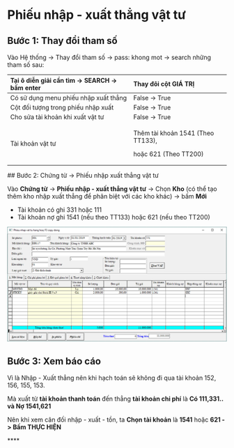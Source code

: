 # Phiếu nhập - xuất thẳng vật tư

## Bước 1: Thay đổi tham số

Vào Hệ thống -&gt; Thay đổi tham số -&gt; pass: khong mot -&gt; search những tham số sau:

<table>
  <thead>
    <tr>
      <th style="text-align:left">T&#x1EA1;i &#xF4; di&#x1EC5;n gi&#x1EA3;i c&#x1EA7;n t&#xEC;m -&gt; SEARCH
        -&gt; b&#x1EA5;m enter</th>
      <th style="text-align:left">Thay &#x111;&#xF4;i c&#x1ED9;t GI&#xC1; TR&#x1ECA;</th>
    </tr>
  </thead>
  <tbody>
    <tr>
      <td style="text-align:left">C&#xF3; s&#x1EED; d&#x1EE5;ng menu phi&#x1EBF;u nh&#x1EAD;p xu&#x1EA5;t
        th&#x1EB3;ng</td>
      <td style="text-align:left">False -&gt; True</td>
    </tr>
    <tr>
      <td style="text-align:left">C&#x1ED9;t &#x111;&#x1ED1;i t&#x1B0;&#x1EE3;ng trong phi&#x1EBF;u nh&#x1EAD;p
        xu&#x1EA5;t</td>
      <td style="text-align:left">False -&gt; True</td>
    </tr>
    <tr>
      <td style="text-align:left">Cho s&#x1EED;a t&#xE0;i kho&#x1EA3;n khi xu&#x1EA5;t v&#x1EAD;t t&#x1B0;</td>
      <td
      style="text-align:left">False -&gt; True</td>
    </tr>
    <tr>
      <td style="text-align:left">T&#xE0;i kho&#x1EA3;n v&#x1EAD;t t&#x1B0;</td>
      <td style="text-align:left">
        <p>Th&#xEA;m t&#xE0;i kho&#x1EA3;n 1541 (Theo TT133),</p>
        <p>ho&#x1EB7;c 621 (Theo TT200)</p>
      </td>
    </tr>
  </tbody>
</table>## Bước 2: Chứng từ -&gt; Phiếu nhập xuất thẳng vật tư

Vào **Chứng từ** -&gt; **Phiếu nhập - xuất thẳng vật tư** -&gt; Chọn **Kho** \(có thể tạo thêm kho nhập xuất thẳng để phân biệt với các kho khác\) -&gt; bấm **Mới**

* Tài khoản có ghi 331 hoặc 111
* Tài khoản nợ ghi 1541 \(nếu theo TT133\) hoặc 621 \(nếu theo TT200\)

![](../.gitbook/assets/h43.PNG)

## Bước 3: Xem báo cáo

Vì là Nhập - Xuất thẳng nên khi hạch toán sẽ không đi qua tài khoản 152, 156, 155, 153. 

Mà xuất từ **tài khoản thanh toán** đến thẳng **tài khoản chi phí** là **Có 111,331.. và Nợ 1541,621**

Nên khi xem cân đối nhập - xuất - tồn, ta **Chọn tài khoản** là **1541** hoặc **621 -&gt; Bấm THỰC HIỆN**

\*\*\*\*


